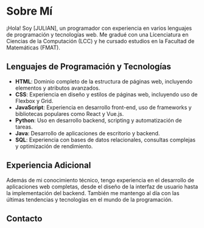 # Sobre Mí

¡Hola! Soy [JULIAN], un programador con experiencia en varios lenguajes de programación y tecnologías web. Me gradué con una Licenciatura en Ciencias de la Computación (LCC) y he cursado estudios en la Facultad de Matemáticas (FMAT).

## Lenguajes de Programación y Tecnologías

- **HTML**: Dominio completo de la estructura de páginas web, incluyendo elementos y atributos avanzados.
- **CSS**: Experiencia en diseño y estilos de páginas web, incluyendo uso de Flexbox y Grid.
- **JavaScript**: Experiencia en desarrollo front-end, uso de frameworks y bibliotecas populares como React y Vue.js.
- **Python**: Uso en desarrollo backend, scripting y automatización de tareas.
- **Java**: Desarrollo de aplicaciones de escritorio y backend.
- **SQL**: Experiencia con bases de datos relacionales, consultas complejas y optimización de rendimiento.

## Experiencia Adicional

Además de mi conocimiento técnico, tengo experiencia en el desarrollo de aplicaciones web completas, desde el diseño de la interfaz de usuario hasta la implementación del backend. También me mantengo al día con las últimas tendencias y tecnologías en el mundo de la programación.

## Contacto

